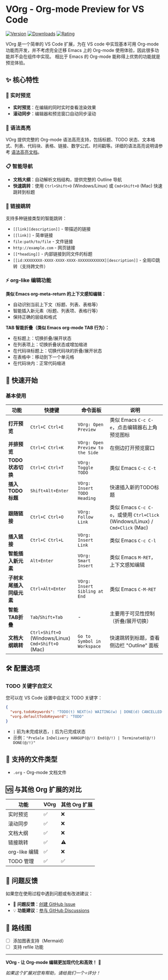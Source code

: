 # VOrg - Org-mode Preview for VS Code

[![Version](https://img.shields.io/vscode-marketplace/v/vorg.vorg)](https://marketplace.visualstudio.com/items?itemName=vorg.vorg)
[![Downloads](https://img.shields.io/vscode-marketplace/d/vorg.vorg)](https://marketplace.visualstudio.com/items?itemName=vorg.vorg)
[![Rating](https://img.shields.io/vscode-marketplace/r/vorg.vorg)](https://marketplace.visualstudio.com/items?itemName=vorg.vorg)

VOrg 是一个简单的 VS Code 扩展，为在 VS code 中实现基本可用 Org-mode 功能而开发，并不考虑完全迁移 Emacs 上的 Org-mode 使用体验，因此很多功能并不会在组件中实现。 相比于 Emacs 的 Org-mode 能称得上优势的功能就是预览体验。 

## ✨ 核心特性

### 🔄 实时预览
- **实时预览**：在编辑的同时实时查看渲染效果
- **滚动同步**：编辑器和预览窗口自动同步滚动

### 🎨 语法高亮
VOrg 提供完整的 Org-mode 语法高亮支持，包括标题、TODO 状态、文本格式、列表、代码块、表格、链接、数学公式、时间戳等。详细的语法高亮说明请参考 [语法高亮文档](docs/SYNTAX_HIGHLIGHTING.md)。

### 📋 智能导航
- **文档大纲**：自动解析文档结构，提供完整的 Outline 导航
- **快速跳转**：使用 `Ctrl+Shift+O` (Windows/Linux) 或 `Cmd+Shift+O` (Mac) 快速跳转到标题

### 🔗 链接跳转
支持多种链接类型的智能跳转：
- `[[link][description]]` - 带描述的链接
- `[[link]]` - 简单链接  
- `file:path/to/file` - 文件链接
- `http://example.com` - 网页链接
- `[[*heading]]` - 内部链接到同文件的标题
- `[[id:XXXXXXXX-XXXX-XXXX-XXXX-XXXXXXXXXXXX][description]]` - 全局ID跳转（支持跨文件）

### ⚡ org-like 编辑功能
**类似 Emacs org-meta-return 的上下文感知编辑：**
- 自动识别当前上下文（标题、列表、表格等）
- 智能插入新元素（标题、列表项、表格行等）
- 保持正确的层级和格式

**TAB 智能折叠（类似 Emacs org-mode TAB 行为）：**
- 在标题上：切换折叠/展开状态
- 在列表项上：切换折叠状态或增加缩进
- 在代码块标题上：切换代码块的折叠/展开状态
- 在表格中：移动到下一个单元格
- 在代码块内：正常代码缩进

## 🚀 快速开始

### 基本使用

| 功能 | 快捷键 | 命令面板 | 说明 |
|------|--------|----------|------|
| **打开预览** | `Ctrl+C Ctrl+E` | `VOrg: Open Preview` | 类似 Emacs `C-c C-e`，点击编辑器右上角预览图标 |
| **并排预览** | `Ctrl+C Ctrl+K` | `VOrg: Open Preview to the Side` | 在侧边打开预览窗口 |
| **TODO 状态切换** | `Ctrl+C Ctrl+T` | `VOrg: Toggle TODO` | 类似 Emacs `C-c C-t` |
| **插入TODO标题** | `Shift+Alt+Enter` | `VOrg: Insert TODO Heading` | 快速插入新的TODO标题 |
| **跟随链接** | `Ctrl+C Ctrl+O` | `VOrg: Follow Link` | 类似 Emacs `C-c C-o`，或使用 `Ctrl+Click` (Windows/Linux) / `Cmd+Click` (Mac) |
| **插入链接** | `Ctrl+C Ctrl+L` | `VOrg: Insert Link` | 类似 Emacs `C-c C-l` |
| **智能插入新元素** | `Alt+Enter` | `VOrg: Smart Insert` | 类似 Emacs `M-RET`，上下文感知编辑 |
| **子树末尾插入同级元素** | `Ctrl+Alt+Enter` | `VOrg: Insert Sibling at End` | 类似 Emacs `C-M-RET` |
| **智能TAB折叠** | `Tab`/`Shift+Tab` | - | 主要用于可见性控制（折叠/展开切换） |
| **文档大纲跳转** | `Ctrl+Shift+O` (Windows/Linux)<br>`Cmd+Shift+O` (Mac) | `Go to Symbol in Workspace` | 快速跳转到标题，查看侧边栏 "Outline" 面板 |


## 🛠️ 配置选项

### TODO 关键字自定义

您可以在 VS Code 设置中自定义 TODO 关键字：

```json
{
  "vorg.todoKeywords": "TODO(t) NEXT(n) WAITING(w) | DONE(d) CANCELLED(c)",
  "vorg.defaultTodoKeyword": "TODO"
}
```

- `|` 前为未完成状态，`|` 后为已完成状态
- 示例：`"PreSale InDelivery HANGUP(@/!) End(@/!) | Terminated(@/!) DONE(@/!)"`

## 📁 支持的文件类型

- `.org` - Org-mode 文档文件

## 🆚 与其他 Org 扩展的对比

| 功能 | VOrg | 其他 Org 扩展 |
|------|------|---------------|
| 实时预览 | ✅ | ❌ |
| 滚动同步 | ✅ | ❌ |
| 文档大纲 | ✅ | ❌ |
| 链接跳转 | ✅ | ⚠️ |
| org-like 编辑 | ✅ | ❌ |
| TODO 管理 | ✅ | ✅ |

## 🐛 问题反馈

如果您在使用过程中遇到问题或有改进建议：

- 🐛 **问题反馈**：[创建 GitHub Issue](https://github.com/vorg/vorg/issues)
- 💡 **功能建议**：[参与 GitHub Discussions](https://github.com/vorg/vorg/discussions)


## 🔮 路线图

- [ ] 添加图表支持（Mermaid）
- [ ] 支持 refile 功能

---

**VOrg - 让 Org-mode 编辑更加现代化和高效！** 🚀

*如果这个扩展对您有帮助，请给我们一个⭐️评分！* 